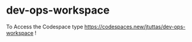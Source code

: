 # dev-ops-workspace

To Access the Codespace type https://codespaces.new/jtuttas/dev-ops-workspace !
